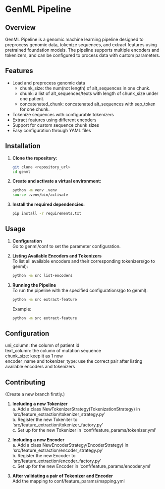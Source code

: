 # GenML Pipeline

## Overview

GenML Pipeline is a genomic machine learning pipeline designed to preprocess genomic data, tokenize sequences, and extract features using pretrained foundation models. The pipeline supports multiple encoders and tokenizers, and can be configured to process data with custom parameters.

## Features

- Load and preprocess genomic data
   * chunk_size: the num(not length) of alt_sequences in one chunk.  
   * chunk: a list of alt_sequences/texts with length of chunk_size under one patient.  
   * concatenated_chunk: concatenated alt_sequences with sep_token for one chunk.  
- Tokenize sequences with configurable tokenizers
- Extract features using different encoders
- Support for custom sequence chunk sizes
- Easy configuration through YAML files

## Installation

1. **Clone the repository:**

   ```sh
   git clone <repository_url>
   cd genml
   ```

2. **Create and activate a virtual environment:**

   ```sh
   python -m venv .venv
   source .venv/bin/activate
   ```

3. **Install the required dependencies:**

   ```sh
   pip install -r requirements.txt
   ```

## Usage

1. **Configuration** <br>
Go to genml/conf to set the parameter configuration.

2. **Listing Available Encoders and Tokenizers** <br>
To list all available encoders and their corresponding tokenizers(go to genml):
   ```sh
   python -m src list-encoders
   ```

3. **Running the Pipeline** <br>
To run the pipeline with the specified configurations(go to genml):
   ```sh
   python -m src extract-feature
   ```
   Example:
      ```sh
      python -m src extract-feature
      ```



## Configuration
uni_column: the column of patient id  
text_column: the column of mutation sequence  
chunk_size: keep it as 1 now  
encoder_name and tokenizer_type: use the correct pair after listing available encoders and tokenizers  


## Contributing

(Create a new branch firstly.)
1. **Including a new Tokenizer**  <br>
   a. Add a class NewTokenizerStrategy(TokenizationStrategy) in 'src/feature_extraction/tokenizer_strategy.py'  
   b. Register the new Tokeniter to 'src/feature_extraction/tokenizer_factory.py'  
   c. Set up for the new Tokenizer in 'conf/feature_params/tokenizer.yml'  

2. **Including a new Encoder**  <br>
   a. Add a class NewEncoderStrategy(EncoderStrategy) in 'src/feature_extraction/encoder_strategy.py'  
   b. Register the new Encoder to 'src/feature_extraction/encoder_factory.py'  
   c. Set up for the new Encoder in 'conf/feature_params/encoder.yml'  

3. **After validating a pair of Tokenizer and Encoder**  <br>
   Add the mapping to conf/feature_params/mapping.yml
  








